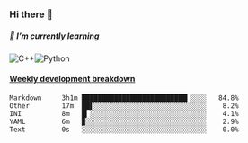 ### Hi there 👋

##### 🌱 I’m currently learning

![C++](https://img.shields.io/badge/-C++-00599C?style=flat-square&logo=c)![Python](https://img.shields.io/badge/-Python-black?style=flat-square&logo=Python)


<!-- waka-box start -->
#### <a href="https://gist.github.com/bf274261b4c8553e17fc709dfc3cfa97" target="_blank">Weekly development breakdown</a>
```text
Markdown  	 3h1m ██████████████████████████▎░░░░   84.8% 
Other     	 17m  ██▌░░░░░░░░░░░░░░░░░░░░░░░░░░░░    8.2% 
INI       	 8m   █▎░░░░░░░░░░░░░░░░░░░░░░░░░░░░░    4.1% 
YAML      	 6m   ▉░░░░░░░░░░░░░░░░░░░░░░░░░░░░░░    2.9% 
Text      	 0s   ░░░░░░░░░░░░░░░░░░░░░░░░░░░░░░░    0.0% 
```
<!-- Powered by https://github.com/YouEclipse/waka-box-go . -->
<!-- waka-box end -->



<!--
**KomoreKalu/KomoreKalu** is a ✨ _special_ ✨ repository because its `README.md` (this file) appears on your GitHub profile.

Here are some ideas to get you started:

- 🔭 I’m currently working on ...
- 🌱 I’m currently learning ...
- 👯 I’m looking to collaborate on ...
- 🤔 I’m looking for help with ...
- 💬 Ask me about ...
- 📫 How to reach me: ...
- 😄 Pronouns: ...
- ⚡ Fun fact: ...
-->
